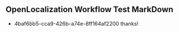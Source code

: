 ## OpenLocalization Workflow Test MarkDown
* 4baf6bb5-cca9-426b-a74e-8ff164af2200 
thanks!<!--HONumber=Mar16_HO1-->
